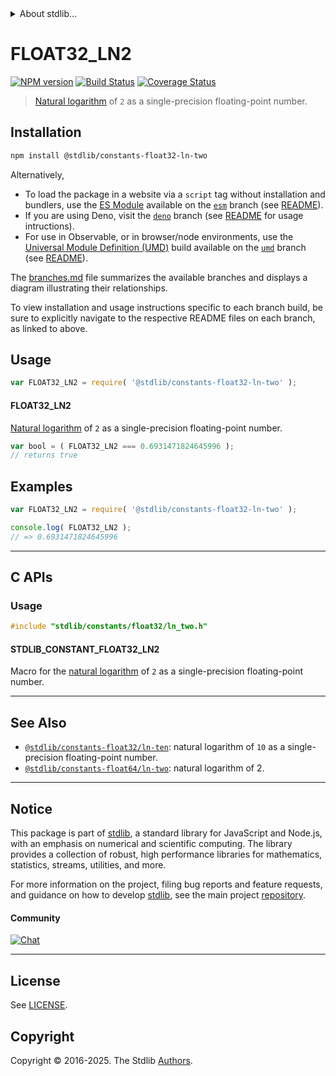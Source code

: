 <!--

@license Apache-2.0

Copyright (c) 2024 The Stdlib Authors.

Licensed under the Apache License, Version 2.0 (the "License");
you may not use this file except in compliance with the License.
You may obtain a copy of the License at

   http://www.apache.org/licenses/LICENSE-2.0

Unless required by applicable law or agreed to in writing, software
distributed under the License is distributed on an "AS IS" BASIS,
WITHOUT WARRANTIES OR CONDITIONS OF ANY KIND, either express or implied.
See the License for the specific language governing permissions and
limitations under the License.

-->


<details>
  <summary>
    About stdlib...
  </summary>
  <p>We believe in a future in which the web is a preferred environment for numerical computation. To help realize this future, we've built stdlib. stdlib is a standard library, with an emphasis on numerical and scientific computation, written in JavaScript (and C) for execution in browsers and in Node.js.</p>
  <p>The library is fully decomposable, being architected in such a way that you can swap out and mix and match APIs and functionality to cater to your exact preferences and use cases.</p>
  <p>When you use stdlib, you can be absolutely certain that you are using the most thorough, rigorous, well-written, studied, documented, tested, measured, and high-quality code out there.</p>
  <p>To join us in bringing numerical computing to the web, get started by checking us out on <a href="https://github.com/stdlib-js/stdlib">GitHub</a>, and please consider <a href="https://opencollective.com/stdlib">financially supporting stdlib</a>. We greatly appreciate your continued support!</p>
</details>

# FLOAT32_LN2

[![NPM version][npm-image]][npm-url] [![Build Status][test-image]][test-url] [![Coverage Status][coverage-image]][coverage-url] <!-- [![dependencies][dependencies-image]][dependencies-url] -->

> [Natural logarithm][@stdlib/math/base/special/lnf] of `2` as a single-precision floating-point number.

<section class="installation">

## Installation

```bash
npm install @stdlib/constants-float32-ln-two
```

Alternatively,

-   To load the package in a website via a `script` tag without installation and bundlers, use the [ES Module][es-module] available on the [`esm`][esm-url] branch (see [README][esm-readme]).
-   If you are using Deno, visit the [`deno`][deno-url] branch (see [README][deno-readme] for usage intructions).
-   For use in Observable, or in browser/node environments, use the [Universal Module Definition (UMD)][umd] build available on the [`umd`][umd-url] branch (see [README][umd-readme]).

The [branches.md][branches-url] file summarizes the available branches and displays a diagram illustrating their relationships.

To view installation and usage instructions specific to each branch build, be sure to explicitly navigate to the respective README files on each branch, as linked to above.

</section>

<section class="usage">

## Usage

```javascript
var FLOAT32_LN2 = require( '@stdlib/constants-float32-ln-two' );
```

#### FLOAT32_LN2

[Natural logarithm][@stdlib/math/base/special/lnf] of `2` as a single-precision floating-point number.

```javascript
var bool = ( FLOAT32_LN2 === 0.6931471824645996 );
// returns true
```

</section>

<!-- /.usage -->

<section class="examples">

## Examples

<!-- eslint no-undef: "error" -->

```javascript
var FLOAT32_LN2 = require( '@stdlib/constants-float32-ln-two' );

console.log( FLOAT32_LN2 );
// => 0.6931471824645996
```

</section>

<!-- /.examples -->

<!-- C interface documentation. -->

* * *

<section class="c">

## C APIs

<!-- Section to include introductory text. Make sure to keep an empty line after the intro `section` element and another before the `/section` close. -->

<section class="intro">

</section>

<!-- /.intro -->

<!-- C usage documentation. -->

<section class="usage">

### Usage

```c
#include "stdlib/constants/float32/ln_two.h"
```

#### STDLIB_CONSTANT_FLOAT32_LN2

Macro for the [natural logarithm][@stdlib/math/base/special/lnf] of `2` as a single-precision floating-point number.

</section>

<!-- /.usage -->

<!-- C API usage notes. Make sure to keep an empty line after the `section` element and another before the `/section` close. -->

<section class="notes">

</section>

<!-- /.notes -->

<!-- C API usage examples. -->

<section class="examples">

</section>

<!-- /.examples -->

</section>

<!-- /.c -->

<!-- Section for related `stdlib` packages. Do not manually edit this section, as it is automatically populated. -->

<section class="related">

* * *

## See Also

-   <span class="package-name">[`@stdlib/constants-float32/ln-ten`][@stdlib/constants/float32/ln-ten]</span><span class="delimiter">: </span><span class="description">natural logarithm of `10` as a single-precision floating-point number.</span>
-   <span class="package-name">[`@stdlib/constants-float64/ln-two`][@stdlib/constants/float64/ln-two]</span><span class="delimiter">: </span><span class="description">natural logarithm of 2.</span>

</section>

<!-- /.related -->

<!-- Section for all links. Make sure to keep an empty line after the `section` element and another before the `/section` close. -->


<section class="main-repo" >

* * *

## Notice

This package is part of [stdlib][stdlib], a standard library for JavaScript and Node.js, with an emphasis on numerical and scientific computing. The library provides a collection of robust, high performance libraries for mathematics, statistics, streams, utilities, and more.

For more information on the project, filing bug reports and feature requests, and guidance on how to develop [stdlib][stdlib], see the main project [repository][stdlib].

#### Community

[![Chat][chat-image]][chat-url]

---

## License

See [LICENSE][stdlib-license].


## Copyright

Copyright &copy; 2016-2025. The Stdlib [Authors][stdlib-authors].

</section>

<!-- /.stdlib -->

<!-- Section for all links. Make sure to keep an empty line after the `section` element and another before the `/section` close. -->

<section class="links">

[npm-image]: http://img.shields.io/npm/v/@stdlib/constants-float32-ln-two.svg
[npm-url]: https://npmjs.org/package/@stdlib/constants-float32-ln-two

[test-image]: https://github.com/stdlib-js/constants-float32-ln-two/actions/workflows/test.yml/badge.svg?branch=main
[test-url]: https://github.com/stdlib-js/constants-float32-ln-two/actions/workflows/test.yml?query=branch:main

[coverage-image]: https://img.shields.io/codecov/c/github/stdlib-js/constants-float32-ln-two/main.svg
[coverage-url]: https://codecov.io/github/stdlib-js/constants-float32-ln-two?branch=main

<!--

[dependencies-image]: https://img.shields.io/david/stdlib-js/constants-float32-ln-two.svg
[dependencies-url]: https://david-dm.org/stdlib-js/constants-float32-ln-two/main

-->

[chat-image]: https://img.shields.io/gitter/room/stdlib-js/stdlib.svg
[chat-url]: https://app.gitter.im/#/room/#stdlib-js_stdlib:gitter.im

[stdlib]: https://github.com/stdlib-js/stdlib

[stdlib-authors]: https://github.com/stdlib-js/stdlib/graphs/contributors

[umd]: https://github.com/umdjs/umd
[es-module]: https://developer.mozilla.org/en-US/docs/Web/JavaScript/Guide/Modules

[deno-url]: https://github.com/stdlib-js/constants-float32-ln-two/tree/deno
[deno-readme]: https://github.com/stdlib-js/constants-float32-ln-two/blob/deno/README.md
[umd-url]: https://github.com/stdlib-js/constants-float32-ln-two/tree/umd
[umd-readme]: https://github.com/stdlib-js/constants-float32-ln-two/blob/umd/README.md
[esm-url]: https://github.com/stdlib-js/constants-float32-ln-two/tree/esm
[esm-readme]: https://github.com/stdlib-js/constants-float32-ln-two/blob/esm/README.md
[branches-url]: https://github.com/stdlib-js/constants-float32-ln-two/blob/main/branches.md

[stdlib-license]: https://raw.githubusercontent.com/stdlib-js/constants-float32-ln-two/main/LICENSE

[@stdlib/math/base/special/lnf]: https://github.com/stdlib-js/math-base-special-lnf

<!-- <related-links> -->

[@stdlib/constants/float32/ln-ten]: https://github.com/stdlib-js/constants-float32-ln-ten

[@stdlib/constants/float64/ln-two]: https://github.com/stdlib-js/constants-float64-ln-two

<!-- </related-links> -->

</section>

<!-- /.links -->
